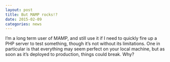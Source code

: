 ```yaml
---
layout: post
title: But MAMP rocks!?
date: 2015-02-09
categories: news
---
```


I’m a long term user of MAMP, and still use it if I need to quickly fire up a PHP server to test something, though it’s not without its limitations. One in particular is that everything may seem perfect on your local machine, but as soon as it’s deployed to production, things could break. Why? 